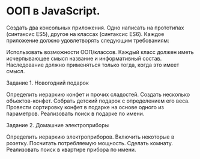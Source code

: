 <h1>ООП в JavaScript.</h1>

Создать два консольных приложения.
Одно написать на прототипах (синтаксис ES5), другое на классах (синтаксис ES6).
Каждое приложение должно удовлетворять следующим требованиям:

Использовать возможности ООП/классов.
Каждый класс должен иметь исчерпывающее смысл название и информативный состав.
Наследование должно применяться только тогда, когда это имеет смысл.

Задание 1. Новогодний подарок

Определить иерархию конфет и прочих сладостей. Создать несколько объектов-конфет. Собрать детский подарок с определением его веса. Провести сортировку конфет в подарке на основе одного из параметров. Реализовать поиск в подарке по имени.

Задание 2. Домашние электроприборы

Определить иерархию электроприборов. Включить некоторые в розетку. Посчитать потребляемую мощность. Сделать комнату. Реализовать поиск в квартире прибора по имени.

